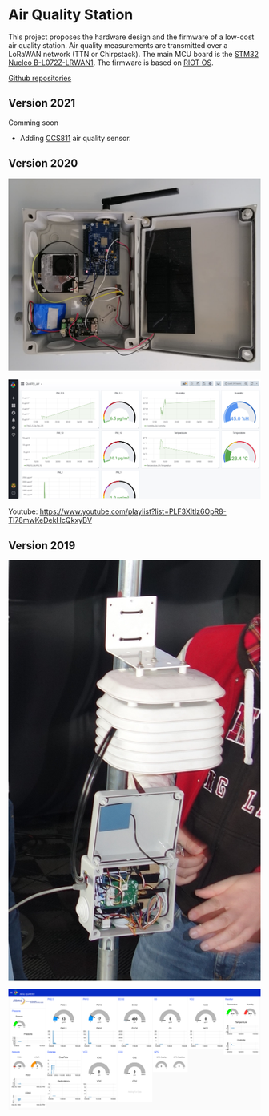 # Air Quality Station

This project proposes the hardware design and the firmware of a low-cost air quality station. Air quality measurements are transmitted over a LoRaWAN network (TTN or Chirpstack). The main MCU board is the [STM32 Nucleo B-L072Z-LRWAN1](https://www.st.com/en/evaluation-tools/b-l072z-lrwan1.html). The firmware is based on [RIOT OS](https://riot-os.org/).

[Github repositories](https://github.com/airqualitystation)

## Version 2021
Comming soon

* Adding [CCS811](https://github.com/airqualitystation/firmware/blob/master/ccs811.md) air quality sensor.

## Version 2020

![Air Quality Polytech Project Station](images/Station_meteo)

![Air Quality Polytech Project Grafana](images/Projet_Qualite_Air_Grafana_Dashboard.JPG)

Youtube: https://www.youtube.com/playlist?list=PLF3XltIz6OpR8-TI78mwKeDekHcQkxyBV

## Version 2019
![Air Quality Station v1](images/atmo-station-d.jpg)

![Air Quality Dashboard](images/atmo-nodered-3.png)
